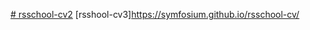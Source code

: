 [# rsschool-cv2](https://symfosium.github.io/rsschool-cv/cv)
[rsshool-cv3]https://symfosium.github.io/rsschool-cv/
